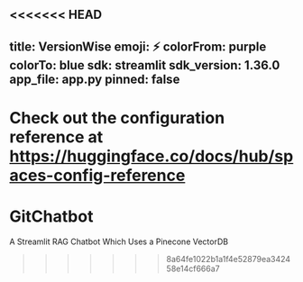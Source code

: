 <<<<<<< HEAD
---
title: VersionWise
emoji: ⚡
colorFrom: purple
colorTo: blue
sdk: streamlit
sdk_version: 1.36.0
app_file: app.py
pinned: false
---

Check out the configuration reference at https://huggingface.co/docs/hub/spaces-config-reference
=======
# GitChatbot
A Streamlit RAG Chatbot Which Uses a Pinecone VectorDB 
>>>>>>> 8a64fe1022b1a1f4e52879ea342458e14cf666a7
